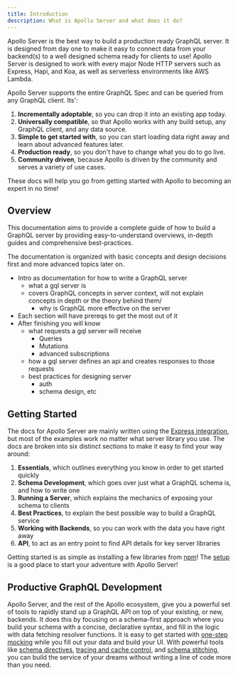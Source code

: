 ```yaml
---
title: Introduction
description: What is Apollo Server and what does it do?
---
```


Apollo Server is the best way to build a production ready GraphQL server. It is designed from day one to make it easy to connect data from your backend(s) to a well designed schema ready for clients to use! Apollo Server is designed to work with every major Node HTTP servers such as Express, Hapi, and Koa, as well as serverless environments like AWS Lambda.

Apollo Server supports the entire GraphQL Spec and can be queried from any GraphQL client. Its':

1.  **Incrementally adoptable**, so you can drop it into an existing app today.
2.  **Universally compatible**, so that Apollo works with any build setup, any GraphQL client, and any data source.
3.  **Simple to get started with**, so you can start loading data right away and learn about advanced features later.
4.  **Production ready**, so you don't have to change what you do to go live.
5.  **Community driven**, because Apollo is driven by the community and serves a variety of use cases.

These docs will help you go from getting started with Apollo to becoming an expert in no time!

## Overview

This documentation aims to provide a complete guide of how to build a GraphQL server by providing easy-to-understand overviews, in-depth guides and comprehensive best-practices.

The documentation is organized with basic concepts and design decisions first and more advanced topics later on.

* Intro as documentation for how to write a GraphQL server
  * what a gql server is
  * covers GraphQL concepts in server context, will not explain concepts in depth or the theory behind them/
    * why is GraphQL more effective on the server
* Each section will have prereqs to get the most out of it
* After finishing you will know
  * what requests a gql server will receive
    * Queries
    * Mutations
    * advanced subscriptions
  * how a gql server defines an api and creates responses to those requests
  * best practices for designing server
    * auth
    * schema design, etc

## Getting Started

The docs for Apollo Server are mainly written using the [Express integration](), but most of the examples work no matter what server library you use. The docs are broken into six distinct sections to make it easy to find your way around:

1.  **Essentials**, which outlines everything you know in order to get started quickly
2.  **Schema Development**, which goes over just what a GraphQL schema is, and how to write one
3.  **Running a Server**, which explains the mechanics of exposing your schema to clients
4.  **Best Practices**, to explain the best possible way to build a GraphQL service
5.  **Working with Backends**, so you can work with the data you have right away
6.  **API**, to act as an entry point to find API details for key server libraries

Getting started is as simple as installing a few libraries from [npm](./XXX-link-me)! The [setup](./XXX-link-me) is a good place to start your adventure with Apollo Server!

## Productive GraphQL Development

Apollo Server, and the rest of the Apollo ecosystem, give you a powerful set of tools to rapidly stand up a GraphQL API on top of your existing, or new, backends. It does this by focusing on a schema-first approach where you build your schema with a concise, declarative syntax, and fill in the logic with data fetching resolver functions. It is easy to get started with [one-step mocking]() while you fill out your data and build your UI. With powerful tools like [schema directives](), [tracing and cache control](), and [schema stitching](), you can build the service of your dreams without writing a line of code more than you need.
